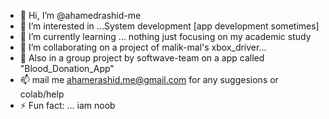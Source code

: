 - 👋 Hi, I’m @ahamedrashid-me
- 👀 I’m interested in ...System development [app development sometimes]
- 🌱 I’m currently learning ... nothing just focusing on my academic study
- 💞️ I’m collaborating on a project of malik-mal's xbox_driver...
- 💞️ Also in a group project by softwave-team on a app called "Blood_Donation_App"
- 📫 mail me ahamerashid.me@gmail.com for any suggesions or colab/help
- ⚡ Fun fact: ... iam noob 

<!---
ahamedrashid-me/ahamedrashid-me is a ✨ special ✨ repository because its `README.md` (this file) appears on your GitHub profile.
You can click the Preview link to take a look at your changes.
--->
